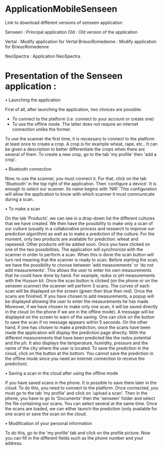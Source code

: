 # ApplicationMobileSenseen

Link to download different versions of senseen application

Senseen : Principal application 
Old : Old version of the application

Vertal : Modify application for Vertal
BrieucRomedenne : Modify application for BrieucRomedenne


NeoSpectra : Application NeoSpectra

# Presentation of the Senseen application : 

•	 Launching the application 

First of all, after launching the application, two choices are possible: 
- To connect to the platform (i.e. connect to your account or create one)  
- To use the offline mode. The latter does not require an internet connection unlike the former.

To use the scanner the first time, it is necessary to connect to the platform at least once to create a crop. A crop is for example wheat, rape, etc.. It can be given a description to better differentiate the crops when there are several of them. 
To create a new crop, go to the tab 'my profile' then 'add a crop'.

•	 Bluetooth connection

Now, to use the scanner, you must connect it. For that, click on the tab 'Bluetooth' in the top right of the application. Then 'configure a device'. It is enough to select our scanner. Its name begins with 'NIR'. This configuration will allow the application to know with which scanner it must communicate during a scan. 

•	 To make a scan

On the tab 'Products', we can see in a drop-down list the different cultures that we have created. We then have the possibility to make only a scan of our culture (usually in a collaborative process and research to improve our prediction algorithm) as well as to make a prediction of the culture. For the moment, only two products are available for prediction: wheat and rapeseed. Other products will be added soon. 
Once you have clicked on one of the two possibilities. The application will synchronize with the scanner in order to perform a scan. When this is done the scan button will turn red meaning that the scanner is ready to scan. Before starting the scan, we have the possibility to choose between 'add measurements' or 'do not add measurements'. This allows the user to enter his own measurements that he could have done by hand. For example, redox or pH measurements with the Husson kit. 
Once the scan button is clicked (on the phone or on the senseen scanner) the scanner will perform 3 scans. The curves of each scan will be displayed on the screen (green then blue then red). Once the scans are finished. If you have chosen to add measurements, a popup will be displayed allowing the user to enter the measurements he has made. 
Moreover, if we have chosen to make only one scan, it will be saved directly in the cloud (in the phone if we are in the offline mode). A message will be displayed on the screen to warn of the saving. One can click on the button to save the scan if no message appears within 5 seconds.
On the other hand, if one has chosen to make a prediction, once the scans have been made the application will display the prediction page directly. With the different measurements that have been predicted like the redox potential and the ph. It also displays the temperature, humidity, pressure and the name of the city where the user is located. 
To save the prediction in the cloud, click on the button at the bottom.
You cannot save the prediction in the offline mode since you need an internet connection to receive the prediction). 

•	Saving a scan in the cloud after using the offline mode

If you have saved scans in the phone. It is possible to save them later in the cloud. To do this, you need to connect to the platform. Once connected, you must go to the tab 'my profile' and click on 'upload a scan'.
Then in the phone, you have to go to 'Documents' then the 'senseen' folder and select the file containing our scans. You can select several at the same time.
Once the scans are loaded, we can either launch the prediction (only available for one scan) or save the scan on the cloud. 

•	 Modification of your personal information

To do this, go to the 'my profile' tab and click on the profile picture. Now you can fill in the different fields such as the phone number and your address.


